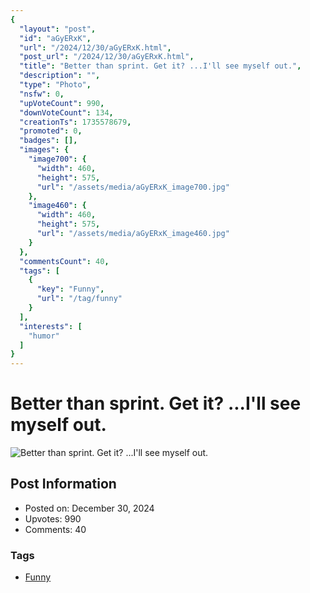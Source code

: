 ```yaml
---
{
  "layout": "post",
  "id": "aGyERxK",
  "url": "/2024/12/30/aGyERxK.html",
  "post_url": "/2024/12/30/aGyERxK.html",
  "title": "Better than sprint. Get it? ...I'll see myself out.",
  "description": "",
  "type": "Photo",
  "nsfw": 0,
  "upVoteCount": 990,
  "downVoteCount": 134,
  "creationTs": 1735578679,
  "promoted": 0,
  "badges": [],
  "images": {
    "image700": {
      "width": 460,
      "height": 575,
      "url": "/assets/media/aGyERxK_image700.jpg"
    },
    "image460": {
      "width": 460,
      "height": 575,
      "url": "/assets/media/aGyERxK_image460.jpg"
    }
  },
  "commentsCount": 40,
  "tags": [
    {
      "key": "Funny",
      "url": "/tag/funny"
    }
  ],
  "interests": [
    "humor"
  ]
}
---
```


# Better than sprint. Get it? ...I'll see myself out.

![Better than sprint. Get it? ...I'll see myself out.](/assets/media/aGyERxK_image700.jpg)

## Post Information

- Posted on: December 30, 2024
- Upvotes: 990
- Comments: 40

### Tags

- [Funny](/tag/Funny)
